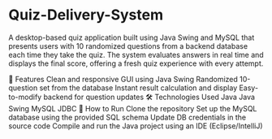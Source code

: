# Quiz-Delivery-System

A desktop-based quiz application built using Java Swing and MySQL that presents users with 10 randomized questions from a backend database each time they take the quiz. The system evaluates answers in real time and displays the final score, offering a fresh quiz experience with every attempt.

🚀 Features
Clean and responsive GUI using Java Swing
Randomized 10-question set from the database
Instant result calculation and display
Easy-to-modify backend for question updates
🛠️ Technologies Used
Java
Java Swing
MySQL
JDBC
📂 How to Run
Clone the repository
Set up the MySQL database using the provided SQL schema
Update DB credentials in the source code
Compile and run the Java project using an IDE (Eclipse/IntelliJ)
